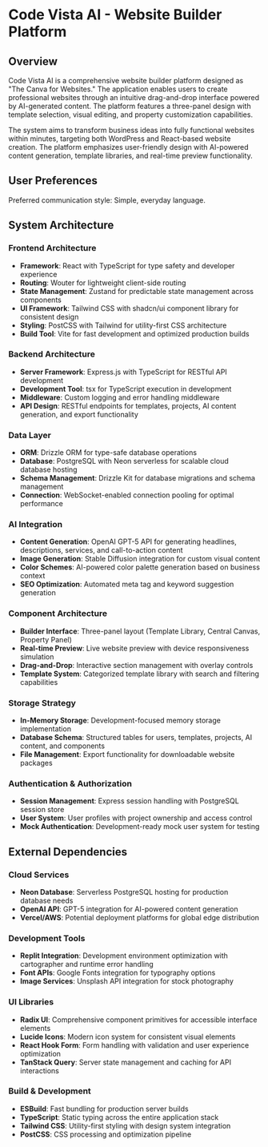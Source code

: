 # Code Vista AI - Website Builder Platform

## Overview

Code Vista AI is a comprehensive website builder platform designed as "The Canva for Websites." The application enables users to create professional websites through an intuitive drag-and-drop interface powered by AI-generated content. The platform features a three-panel design with template selection, visual editing, and property customization capabilities.

The system aims to transform business ideas into fully functional websites within minutes, targeting both WordPress and React-based website creation. The platform emphasizes user-friendly design with AI-powered content generation, template libraries, and real-time preview functionality.

## User Preferences

Preferred communication style: Simple, everyday language.

## System Architecture

### Frontend Architecture
- **Framework**: React with TypeScript for type safety and developer experience
- **Routing**: Wouter for lightweight client-side routing
- **State Management**: Zustand for predictable state management across components
- **UI Framework**: Tailwind CSS with shadcn/ui component library for consistent design
- **Styling**: PostCSS with Tailwind for utility-first CSS architecture
- **Build Tool**: Vite for fast development and optimized production builds

### Backend Architecture
- **Server Framework**: Express.js with TypeScript for RESTful API development
- **Development Tool**: tsx for TypeScript execution in development
- **Middleware**: Custom logging and error handling middleware
- **API Design**: RESTful endpoints for templates, projects, AI content generation, and export functionality

### Data Layer
- **ORM**: Drizzle ORM for type-safe database operations
- **Database**: PostgreSQL with Neon serverless for scalable cloud database hosting
- **Schema Management**: Drizzle Kit for database migrations and schema management
- **Connection**: WebSocket-enabled connection pooling for optimal performance

### AI Integration
- **Content Generation**: OpenAI GPT-5 API for generating headlines, descriptions, services, and call-to-action content
- **Image Generation**: Stable Diffusion integration for custom visual content
- **Color Schemes**: AI-powered color palette generation based on business context
- **SEO Optimization**: Automated meta tag and keyword suggestion generation

### Component Architecture
- **Builder Interface**: Three-panel layout (Template Library, Central Canvas, Property Panel)
- **Real-time Preview**: Live website preview with device responsiveness simulation
- **Drag-and-Drop**: Interactive section management with overlay controls
- **Template System**: Categorized template library with search and filtering capabilities

### Storage Strategy
- **In-Memory Storage**: Development-focused memory storage implementation
- **Database Schema**: Structured tables for users, templates, projects, AI content, and components
- **File Management**: Export functionality for downloadable website packages

### Authentication & Authorization
- **Session Management**: Express session handling with PostgreSQL session store
- **User System**: User profiles with project ownership and access control
- **Mock Authentication**: Development-ready mock user system for testing

## External Dependencies

### Cloud Services
- **Neon Database**: Serverless PostgreSQL hosting for production database needs
- **OpenAI API**: GPT-5 integration for AI-powered content generation
- **Vercel/AWS**: Potential deployment platforms for global edge distribution

### Development Tools
- **Replit Integration**: Development environment optimization with cartographer and runtime error handling
- **Font APIs**: Google Fonts integration for typography options
- **Image Services**: Unsplash API integration for stock photography

### UI Libraries
- **Radix UI**: Comprehensive component primitives for accessible interface elements
- **Lucide Icons**: Modern icon system for consistent visual elements
- **React Hook Form**: Form handling with validation and user experience optimization
- **TanStack Query**: Server state management and caching for API interactions

### Build & Development
- **ESBuild**: Fast bundling for production server builds
- **TypeScript**: Static typing across the entire application stack
- **Tailwind CSS**: Utility-first styling with design system integration
- **PostCSS**: CSS processing and optimization pipeline